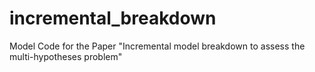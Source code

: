 # incremental_breakdown
Model Code for the Paper "Incremental model breakdown to assess the multi-hypotheses problem"
